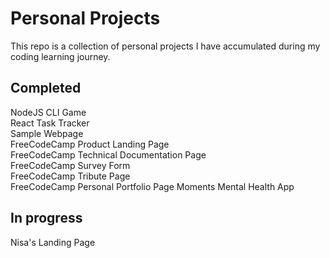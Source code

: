 # Personal Projects

This repo is a collection of personal projects I have accumulated during my coding learning journey.

## Completed
NodeJS CLI Game  
React Task Tracker  
Sample Webpage  
FreeCodeCamp Product Landing Page  
FreeCodeCamp Technical Documentation Page  
FreeCodeCamp Survey Form  
FreeCodeCamp Tribute Page  
FreeCodeCamp Personal Portfolio Page
Moments Mental Health App

## In progress
Nisa's Landing Page
